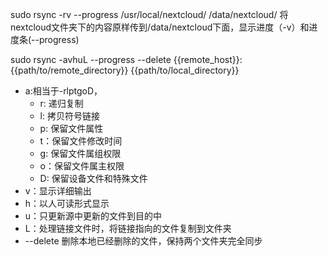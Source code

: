 sudo rsync -rv --progress /usr/local/nextcloud/ /data/nextcloud/ 将nextcloud文件夹下的内容原样传到/data/nextcloud下面，显示进度（-v）和进度条(--progress)

sudo rsync -avhuL --progress --delete {{remote_host}}:{{path/to/remote_directory}} {{path/to/local_directory}}
* a:相当于-rlptgoD，
  * r: 递归复制 
  * l: 拷贝符号链接
  * p: 保留文件属性
  * t：保留文件修改时间
  * g: 保留文件属组权限
  * o：保留文件属主权限
  * D: 保留设备文件和特殊文件
* v：显示详细输出
* h：以人可读形式显示
* u：只更新源中更新的文件到目的中
* L：处理链接文件时，将链接指向的文件复制到文件夹
* --delete 删除本地已经删除的文件，保持两个文件夹完全同步